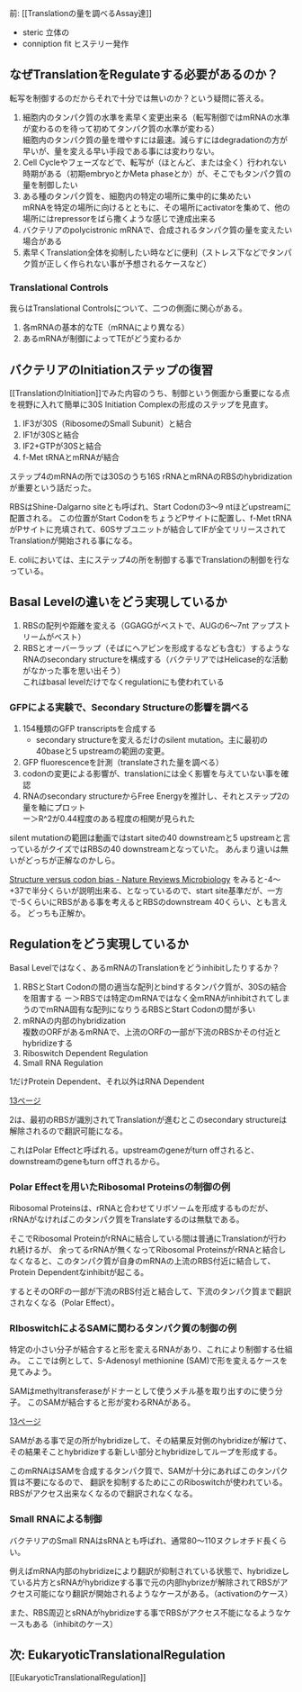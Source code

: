 前: [[Translationの量を調べるAssay達]]

- steric 立体の
- conniption fit ヒステリー発作

## なぜTranslationをRegulateする必要があるのか？

転写を制御するのだからそれで十分では無いのか？という疑問に答える。

1. 細胞内のタンパク質の水準を素早く変更出来る（転写制御ではmRNAの水準が変わるのを待って初めてタンパク質の水準が変わる）  
細胞内のタンパク質の量を増やすには最速。減らすにはdegradationの方が早いが、量を変える早い手段である事には変わりない。
2. Cell Cycleやフェーズなどで、転写が（ほとんど、または全く）行われない時期がある（初期embryoとかMeta phaseとか）が、そこでもタンパク質の量を制御したい
3. ある種のタンパク質を、細胞内の特定の場所に集中的に集めたい  
mRNAを特定の場所に向けるとともに、その場所にactivatorを集めて、他の場所にはrepressorをばら撒くような感じで達成出来る
4. バクテリアのpolycistronic mRNAで、合成されるタンパク質の量を変えたい場合がある
5. 素早くTranslation全体を抑制したい時などに便利（ストレス下などでタンパク質が正しく作られない事が予想されるケースなど）

### Translational Controls

我らはTranslational Controlsについて、二つの側面に関心がある。

1. 各mRNAの基本的なTE（mRNAにより異なる）
2. あるmRNAが制御によってTEがどう変わるか

## バクテリアのInitiationステップの復習

[[TranslationのInitiation]]でみた内容のうち、制御という側面から重要になる点を視野に入れて簡単に30S Initiation Complexの形成のステップを見直す。

1. IF3が30S（RibosomeのSmall Subunit）と結合
2. IF1が30Sと結合
3. IF2+GTPが30Sと結合
4. f-Met tRNAとmRNAが結合

ステップ4のmRNAの所では30Sのうち16S rRNAとmRNAのRBSのhybridizationが重要という話だった。

RBSはShine-Dalgarno siteとも呼ばれ、Start Codonの3〜9 ntほどupstreamに配置される。
この位置がStart CodonをちょうどPサイトに配置し、f-Met tRNAがPサイトに充填されて、60Sサブユニットが結合してIFが全てリリースされてTranslationが開始される事になる。

E. coliにおいては、主にステップ4の所を制御する事でTranslationの制御を行なっている。

## Basal Levelの違いをどう実現しているか

1. RBSの配列や距離を変える（GGAGGがベストで、AUGの6〜7nt アップストリームがベスト）
2. RBSとオーバーラップ（そばにヘアピンを形成するなども含む）するようなRNAのsecondary structureを構成する（バクテリアではHelicase的な活動がなかった事を思い出そう）  
これはbasal levelだけでなくregulationにも使われている

### GFPによる実験で、Secondary Structureの影響を調べる

1. 154種類のGFP transcriptsを合成する
    - secondary structureを変えるだけのsilent mutation。主に最初の40baseと5 upstreamの範囲の変更。
2. GFP fluorescenceを計測（translateされた量を調べる）
3. codonの変更による影響が、translationには全く影響を与えていない事を確認
4. RNAのsecondary structureからFree Energyを推計し、それとステップ2の量を軸にプロット  
ー＞R^2が0.44程度のある程度の相関が見られた

silent mutationの範囲は動画ではstart siteの40 downstreamと5 upstreamと言っているがクイズではRBSの40 downstreamとなっていた。
あんまり違いは無いがどっちが正解なのかしら。

[Structure versus codon bias - Nature Reviews Microbiology](https://www.nature.com/articles/nrmicro2153) をみると-4〜+37で半分くらいが説明出来る、となっているので、start site基準だが、一方で-5くらいにRBSがある事を考えるとRBSのdownstream 40くらい、とも言える。
どっちも正解か。

## Regulationをどう実現しているか

Basal Levelではなく、あるmRNAのTranslationをどうinhibitしたりするか？

1. RBSとStart Codonの間の適当な配列とbindするタンパク質が、30Sの結合を阻害する 
ー＞RBSでは特定のmRNAではなく全mRNAがinhibitされてしまうのでmRNA固有な配列になりうるRBSとStart Codonの間が多い
2. mRNAの内部のhybridization  
複数のORFがあるmRNAで、上流のORFの一部が下流のRBSかその付近とhybridizeする
3. Riboswitch Dependent Regulation
4. Small RNA Regulation

1だけProtein Dependent、それ以外はRNA Dependent

[13ページ](https://karino2.github.io/ImageGallery/MolecularBiology728x3.html#lg=1&slide=12)

2は、最初のRBSが識別されてTranslationが進むとこのsecondary structureは解除されるので翻訳可能になる。

これはPolar Effectと呼ばれる。upstreamのgeneがturn offされると、downstreamのgeneもturn offされるから。

### Polar Effectを用いたRibosomal Proteinsの制御の例

Ribosomal Proteinsは、rRNAと合わせてリボソームを形成するものだが、
rRNAがなければこのタンパク質をTranslateするのは無駄である。

そこでRibosomal ProteinがrRNAに結合している間は普通にTranslationが行われ続けるが、
余ってるrRNAが無くなってRibosomal ProteinsがrRNAと結合しなくなると、このタンパク質が自身のmRNAの上流のRBS付近に結合して、
Protein Dependentなinhibitが起こる。

するとそのORFの一部が下流のRBS付近と結合して、下流のタンパク質まで翻訳されなくなる（Polar Effect）。


### RIboswitchによるSAMに関わるタンパク質の制御の例

特定の小さい分子が結合すると形を変えるRNAがあり、これにより制御する仕組み。
ここでは例として、S-Adenosyl methionine (SAM)で形を変えるケースを見てみよう。

SAMはmethyltransferaseがドナーとして使うメチル基を取り出すのに使う分子。
このSAMが結合すると形が変わるRNAがある。

[13ページ](https://karino2.github.io/ImageGallery/MolecularBiology728x3.html#lg=1&slide=12)

SAMがある事で足の所がhybridizeして、その結果反対側のhybridizeが解けて、その結果そことhybridizeする新しい部分とhybridizeしてループを形成する。

このmRNAはSAMを合成するタンパク質で、SAMが十分にあればこのタンパク質は不要になるので、
翻訳を抑制するためにこのRiboswitchが使われている。
RBSがアクセス出来なくなるので翻訳されなくなる。

### Small RNAによる制御

バクテリアのSmall RNAはsRNAとも呼ばれ、通常80〜110ヌクレオチド長くらい。

例えばmRNA内部のhybridizeにより翻訳が抑制されている状態で、hybridizeしている片方とsRNAがhybridizeする事で元の内部hybrizeが解除されてRBSがアクセス可能になり翻訳が開始されるようなケースがある。（activationのケース）

また、RBS周辺とsRNAがhybridizeする事でRBSがアクセス不能になるようなケースもある（inhibitのケース）

## 次: EukaryoticTranslationalRegulation

[[EukaryoticTranslationalRegulation]]